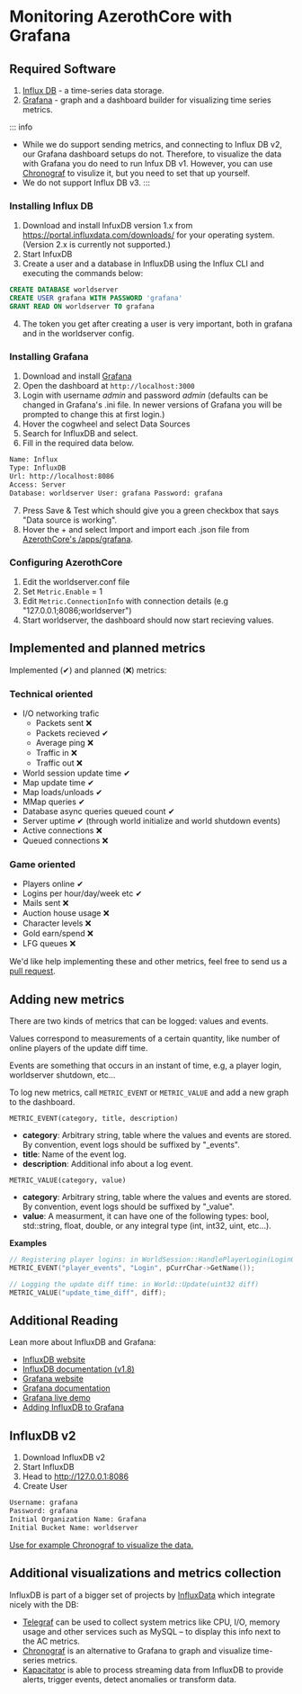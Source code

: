 # Monitoring AzerothCore with Grafana

## Required Software

1. [Influx DB](https://www.influxdata.com/products/influxdb-overview/) - a time-series data storage.
2. [Grafana](https://grafana.com/) - graph and a dashboard builder for visualizing time series metrics.

::: info
- While we do support sending metrics, and connecting to Influx DB v2, our Grafana dashboard setups do not. Therefore, to visualize the data with Grafana you do need to run Infux DB v1. However, you can use [Chronograf](#additional-visualizations-and-metrics-collection) to visulize it, but you need to set that up yourself. 
- We do not support Influx DB v3.
:::

### Installing Influx DB

1. Download and install InfuxDB version 1.x from https://portal.influxdata.com/downloads/ for your operating system. (Version 2.x is currently not supported.)
2. Start InfuxDB
3. Create a user and a database in InfluxDB using the Influx CLI and executing the commands below:

```sql
CREATE DATABASE worldserver
CREATE USER grafana WITH PASSWORD 'grafana'
GRANT READ ON worldserver TO grafana
```

4. The token you get after creating a user is very important, both in grafana and in the worldserver config.

### Installing Grafana

1. Download and install [Grafana](https://grafana.com/docs/grafana/latest/installation/)
2. Open the dashboard at `http://localhost:3000`
3. Login with username *admin* and password *admin* (defaults can be changed in Grafana's .ini file. In newer versions of Grafana you will be prompted to change this at first login.)
4. Hover the cogwheel and select Data Sources
5. Search for InfluxDB and select.
6. Fill in the required data below.

```sh
Name: Influx
Type: InfluxDB
Url: http://localhost:8086
Access: Server
Database: worldserver User: grafana Password: grafana
```

7. Press Save & Test which should give you a green checkbox that says "Data source is working".
8. Hover the + and select Import and import each .json file from [AzerothCore's /apps/grafana](https://github.com/azerothcore/azerothcore-wotlk/tree/master/apps/grafana).

### Configuring AzerothCore

1. Edit the worldserver.conf file
2. Set `Metric.Enable` = 1
3. Edit `Metric.ConnectionInfo` with connection details (e.g "127.0.0.1;8086;worldserver")
4. Start worldserver, the dashboard should now start recieving values.

## Implemented and planned metrics

Implemented (✔) and planned (❌) metrics:

### Technical oriented

* I/O networking trafic
    * Packets sent ❌
    * Packets recieved ✔
    * Average ping ❌
    * Traffic in ❌
    * Traffic out ❌
* World session update time ✔
* Map update time ✔
* Map loads/unloads ✔
* MMap queries ✔
* Database async queries queued count ✔
* Server uptime ✔ (through world initialize and world shutdown events)
* Active connections ❌
* Queued connections ❌

### Game oriented

* Players online ✔
* Logins per hour/day/week etc ✔
* Mails sent ❌
* Auction house usage ❌
* Character levels ❌
* Gold earn/spend ❌
* LFG queues ❌

We'd like help implementing these and other metrics, feel free to send us a [pull request](https://github.com/azerothcore/azerothcore-wotlk/pulls).

## Adding new metrics

There are two kinds of metrics that can be logged: values and events.

Values correspond to measurements of a certain quantity, like number of online players of the update diff time.

Events are something that occurs in an instant of time, e.g, a player login, worldserver shutdown, etc...

To log new metrics, call `METRIC_EVENT` or `METRIC_VALUE` and add a new graph to the dashboard.

`METRIC_EVENT(category, title, description)`

- **category**: Arbitrary string, table where the values and events are stored. By convention, event logs should be suffixed by "_events".
- **title**: Name of the event log.
- **description**: Additional info about a log event.

`METRIC_VALUE(category, value)`

- **category**: Arbitrary string, table where the values and events are stored. By convention, event logs should be suffixed by "_value".
- **value**: A measurment, it can have one of the following types: bool, std::string, float, double, or any integral type (int, int32, uint, etc...).

**Examples**

```cpp
// Registering player logins: in WorldSession::HandlePlayerLogin(LoginQueryHolder* holder)
METRIC_EVENT("player_events", "Login", pCurrChar->GetName());

// Logging the update diff time: in World::Update(uint32 diff)
METRIC_VALUE("update_time_diff", diff);
```

## Additional Reading

Lean more about InfluxDB and Grafana:

* [InfluxDB website](https://influxdata.com/time-series-platform/influxdb/)
* [InfluxDB documentation (v1.8)](https://docs.influxdata.com/influxdb/v1.8/)
* [Grafana website](http://grafana.org/)
* [Grafana documentation](http://docs.grafana.org/)
* [Grafana live demo](http://play.grafana.org/)
* [Adding InfluxDB to Grafana](http://docs.grafana.org/datasources/influxdb/)

## InfluxDB v2

1. Download InfluxDB v2
2. Start InfluxDB
3. Head to http://127.0.0.1:8086
4. Create User

```sh
Username: grafana
Password: grafana
Initial Organization Name: Grafana
Initial Bucket Name: worldserver
```

[Use for example Chronograf to visualize the data.](#additional-visualizations-and-metrics-collection)

## Additional visualizations and metrics collection

InfluxDB is part of a bigger set of projects by [InfluxData](https://www.influxdata.com/) which integrate nicely with the DB:
- [Telegraf](https://www.influxdata.com/time-series-platform/telegraf/) can be used to collect system metrics like CPU, I/O, memory usage and other services such as MySQL – to display this info next to the AC metrics.
- [Chronograf](https://www.influxdata.com/time-series-platform/chronograf/) is an alternative to Grafana to graph and visualize time-series metrics.
- [Kapacitator](https://www.influxdata.com/time-series-platform/kapacitor/) is able to process streaming data from InfluxDB to provide alerts, trigger events, detect anomalies or transform data.
